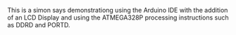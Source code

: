 This is a simon says demonstrationg using the Arduino IDE with the addition of an LCD Display and using the ATMEGA328P processing instructions such as DDRD and PORTD.
